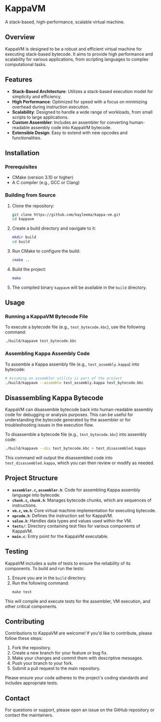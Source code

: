 # KappaVM

A stack-based, high-performance, scalable virtual machine.

## Overview

KappaVM is designed to be a robust and efficient virtual machine for executing stack-based bytecode. It aims to provide high performance and scalability for various applications, from scripting languages to complex computational tasks.

## Features

- **Stack-Based Architecture**: Utilizes a stack-based execution model for simplicity and efficiency.
- **High Performance**: Optimized for speed with a focus on minimizing overhead during instruction execution.
- **Scalability**: Designed to handle a wide range of workloads, from small scripts to large applications.
- **Custom Assembler**: Includes an assembler for converting human-readable assembly code into KappaVM bytecode.
- **Extensible Design**: Easy to extend with new opcodes and functionalities.

## Installation

### Prerequisites

- CMake (version 3.10 or higher)
- A C compiler (e.g., GCC or Clang)

### Building from Source

1. Clone the repository:
   ```bash
   git clone https://github.com/kayleema/kappa-vm.git
   cd kappavm
   ```

2. Create a build directory and navigate to it:
   ```bash
   mkdir build
   cd build
   ```

3. Run CMake to configure the build:
   ```bash
   cmake ..
   ```

4. Build the project:
   ```bash
   make
   ```

5. The compiled binary `kappavm` will be available in the `build` directory.

## Usage

### Running a KappaVM Bytecode File

To execute a bytecode file (e.g., `test_bytecode.kbc`), use the following command:

```bash
./build/kappavm test_bytecode.kbc
```

### Assembling Kappa Assembly Code

To assemble a Kappa assembly file (e.g., `test_assembly.kappa`) into bytecode:

```bash
# Assuming an assembler utility is part of the project
./build/kappavm --assemble test_assembly.kappa test_bytecode.kbc
```

## Disassembling Kappa Bytecode

KappaVM can disassemble bytecode back into human-readable assembly code for debugging or analysis purposes. This can be useful for understanding the bytecode generated by the assembler or for troubleshooting issues in the execution flow.

To disassemble a bytecode file (e.g., `test_bytecode.kbc`) into assembly code:

```bash
./build/kappavm --dis test_bytecode.kbc > test_disassembled.kappa
````

This command will output the disassembled code into `test_disassembled.kappa`, which you can then review or modify as needed.


## Project Structure

- **`assembler.c`, `assembler.h`**: Code for assembling Kappa assembly language into bytecode.
- **`chunk.c`, `chunk.h`**: Manages bytecode chunks, which are sequences of instructions.
- **`vm.c`, `vm.h`**: Core virtual machine implementation for executing bytecode.
- **`opcode.h`**: Defines the instruction set for KappaVM.
- **`value.h`**: Handles data types and values used within the VM.
- **`tests/`**: Directory containing test files for various components of KappaVM.
- **`main.c`**: Entry point for the KappaVM executable.

## Testing

KappaVM includes a suite of tests to ensure the reliability of its components. To build and run the tests:

1. Ensure you are in the `build` directory.
2. Run the following command:
   ```bash
   make test
   ```

This will compile and execute tests for the assembler, VM execution, and other critical components.

## Contributing

Contributions to KappaVM are welcome! If you'd like to contribute, please follow these steps:

1. Fork the repository.
2. Create a new branch for your feature or bug fix.
3. Make your changes and commit them with descriptive messages.
4. Push your branch to your fork.
5. Submit a pull request to the main repository.

Please ensure your code adheres to the project's coding standards and includes appropriate tests.

## Contact

For questions or support, please open an issue on the GitHub repository or contact the maintainers.
